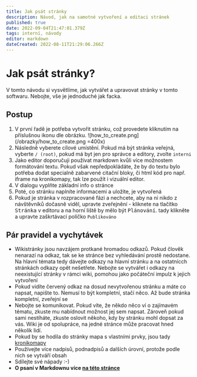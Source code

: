 ```yaml
---
title: Jak psát stránky
description: Návod, jak na samotné vytvoření a editaci stránek
published: true
date: 2022-09-04T21:47:01.379Z
tags: interní, návody
editor: markdown
dateCreated: 2022-08-11T21:29:06.266Z
---
```


# Jak psát stránky?
V tomto návodu si vysvětlíme, jak vytvářet a upravovat stránky v tomto softwaru. Nebojte, vše je jednoduché jak facka.

## Postup
1. V první řadě je potřeba vytvořit stránku, což provedete kliknutím na příslušnou ikonu dle obrázku.
![how_to_create.png](/obrazky/how_to_create.png =400x)
2. Následně vyberete cílové umístění. Pokud má být stránka veřejná, vyberte `/ (root)`, pokud má byt jen pro správce a editory, zvolte `interni`
3. Jako editor doporučuji používat markdown kvůli více možnostem formátování textu. Pokud však nepředpokládáte, že by do textu bylo potřeba dodat specialně zabarvené citační bloky, či html kód pro např. iframe na kronikomapy, tak lze použít i vizuální editor. 
4. V dialogu vyplňte základní info o stránce
5. Poté, co stránku naplníte informacemi a uložíte, je vytvořená
6. Pokud je stránka v rozpracované fázi a nechcete, aby na ni nikdo z návštěvníků dočasně viděl, upravte zveřejnění - kliknete na tlačítko <kbd>Stránka</kbd> v editoru a na horní liště by mělo být <kbd>Plánování</kbd>. tady klikněte a upravte zaškrtávací políčko `Publikováno`
## Pár pravidel a vychytávek
* Wikistránky jsou navzájem protkané hromadou odkazů. Pokud člověk nenarazí na odkaz, tak se ke stránce bez vyhledávání prostě nedostane. Na hlavní témata tedy dávejte odkazy na hlavní stránku a na ostatnícch stránkách odkazy opět nešetřete. Nebojte se vytvářet i odkazy na neexistující stránky v rámci wiki, pomohou jako počáteční impulz k jejich vytvoření
* Pokud vidíte červený odkaz na dosud nevytvořenou stránku a máte co napsat, napište to. Nemusí to být kompletní, stačí něco. Až bude stránka kompletní, zveřejní se
* Nebojte se komunikovat. Pokud víte, že někdo něco ví o zajímavém tématu, zkuste mu nabídnout možnost jej sem napsat. Zároveň pokud sami nestíháte, zkuste oslovit někoho, kdy by stránku mohl dopsat za vás. Wiki je od spolupráce, na jedné stránce může pracovat hned několik lidí.
* Pokud by se hodila do stránky mapa s vlastními prvky, jsou tady [kronikomapy](kronikomapy)
* Používejte více nadpisů, podnadpisů a dalších úrovní, protože podle nich se vytváří obsah
* Sdílejte své nápady :-)
* **O psaní v Markdownu více [na této stránce](markdown)**
